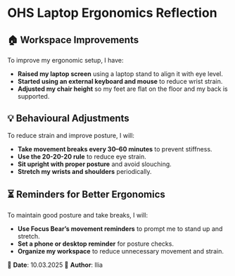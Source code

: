 # OHS Laptop Ergonomics Reflection

## 🏠 Workspace Improvements
To improve my ergonomic setup, I have:
- **Raised my laptop screen** using a laptop stand to align it with eye level.
- **Started using an external keyboard and mouse** to reduce wrist strain.
- **Adjusted my chair height** so my feet are flat on the floor and my back is supported.

## 💡 Behavioural Adjustments
To reduce strain and improve posture, I will:
- **Take movement breaks every 30–60 minutes** to prevent stiffness.
- **Use the 20-20-20 rule** to reduce eye strain.
- **Sit upright with proper posture** and avoid slouching.
- **Stretch my wrists and shoulders** periodically.

## ⏳ Reminders for Better Ergonomics
To maintain good posture and take breaks, I will:
- **Use Focus Bear’s movement reminders** to prompt me to stand up and stretch.
- **Set a phone or desktop reminder** for posture checks.
- **Organize my workspace** to reduce unnecessary movement and strain.

📅 **Date**: 10.03.2025
👤 **Author**: Ilia
